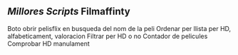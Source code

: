 ***Millores Scripts***
Filmaffinty
-----------------------
Boto obrir pelisflix en busqueda del nom de la peli
Ordenar per llista per HD, alfabeticament, valoracion
Filtrar per HD o no
Contador de pelicules 
Comprobar HD manulament
